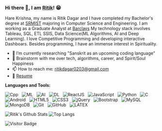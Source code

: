 ### Hi there 👋, I am [Ritik](https://ritikdagar.netlify.app/)! 😁
<!--
**Ritik2703/Ritik2703** is a ✨ _special_ ✨ repository because its `README.md` (this file) appears on your GitHub profile.
Here are some ideas to get you started:

- 🔭 I’m currently working on ...
- 🌱 I’m currently learning ...
- 👯 I’m looking to collaborate on ...
- 🤔 I’m looking for help with ...
- 💬 Ask me about ...
- 📫 How to reach me: ...
- 😄 Pronouns: ...
- ⚡ Fun fact: ...
- 🤔 I’m looking for help with Statistics
- 👯 I’m looking to collaborate on ...
-->

Hare Krishna, my name is Ritik Dagar and I have completed my Bachelor's degree at [SRMIST](https://www.srmist.edu.in/) majoring in Computer Science and Engineering. I am working as a Graduate Analyst at [Barclays](https://home.barclays/) My technology stack involves Tableau, SQL, ETL SSIS, Data Science(ML Algorithms, AI and Deep Learning). I love Competitive Programming and developing interactive Dashboars. Besides programming, I have an immense interest in Spirituality.

- 🔭 I’m currently researching "Sanskrit as an upcoming coding language"
- 💬 Brainstorm with me over tech, algorithms, career, and Spirit/Soul Happiness
- 📫 How to reach me: ritikdagar0203@gmail.com
- 📝 [Resume](https://ritikdagar.netlify.app/assets/resume.470fb126a17fe0fbdaba42b22e7be3f9.pdf)

**Languages and Tools:** 

![Cpp](https://img.shields.io/badge/-Cpp-black?logo=cpp&style=social)&nbsp;&nbsp;
![ML](https://img.shields.io/badge/-Machine%20Learning-black?logo=cpp&style=social)&nbsp;&nbsp;
![AI](https://img.shields.io/badge/-Artificial%20Intelligence-black?logo=cpp&style=social)&nbsp;&nbsp;
![DL](https://img.shields.io/badge/-Deep%20Learning-black?logo=cpp&style=social)&nbsp;&nbsp;
![ReactJS](https://img.shields.io/badge/-ReactJS%20Framework-black?logo=react&style=social)&nbsp;&nbsp;
![JavaScript](https://img.shields.io/badge/-JavaScript-black?logo=javascript&style=social)&nbsp;&nbsp;
![Python](https://img.shields.io/badge/-Python-black?logo=Python&style=social)&nbsp;&nbsp;
![C](https://img.shields.io/badge/-C-black?logo=c&style=social)&nbsp;&nbsp;
![Android](https://img.shields.io/badge/-Android-black?logo=android&style=social)&nbsp;&nbsp;
![HTML5](https://img.shields.io/badge/-HTML5-black?logo=html5&style=social)&nbsp;&nbsp;
![CSS3](https://img.shields.io/badge/-CSS3-black?logo=css3&style=social)&nbsp;&nbsp;
![jQuery](https://img.shields.io/badge/-jQuery-black?logo=jquery&style=social)&nbsp;&nbsp;
![Bootstrap](https://img.shields.io/badge/-Bootstrap-black?logo=bootstrap&style=social)&nbsp;&nbsp;
![MySQL](https://img.shields.io/badge/-MySQL-black?logo=mysql&style=social)&nbsp;&nbsp;
![MongoDB](https://img.shields.io/badge/-MongoDB-black?logo=mongodb&style=social)&nbsp;&nbsp;
![Git](https://img.shields.io/badge/-Git-black?logo=git&style=social)&nbsp;&nbsp;
![GitHub](https://img.shields.io/badge/-GitHub-black?logo=github&style=social)&nbsp;&nbsp;
![LATEX](https://img.shields.io/badge/-LATEX-black?logo=latex&style=social)&nbsp;&nbsp;

![Ritik's Github Stats](https://github-readme-stats.vercel.app/api?username=Ritik2703&count_private=true&show_icons=true&include_all_commits=true)
![Top Langs](https://github-readme-stats.vercel.app/api/top-langs/?username=Ritik2703&hide=Jupyter%20Notebook,matlab&layout=compact)

![Visitor Badge](https://visitor-badge.laobi.icu/badge?page_id=Ritik2703.Ritik2703)
